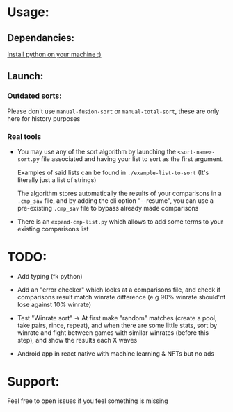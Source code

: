 # Usage:

## Dependancies:

[Install python on your machine :)](https://www.google.com/search?client=firefox-b-e&q=how+to+install+python)

## Launch:

### Outdated sorts:

Please don't use `manual-fusion-sort` or `manual-total-sort`, these are only here for history purposes

### Real tools

- You may use any of the sort algorithm by launching the `<sort-name>-sort.py` file associated and having your list to sort as the first argument.

  Examples of said lists can be found in `./example-list-to-sort` (It's literally just a list of strings)

  The algorithm stores automatically the results of your comparisons in a `.cmp_sav` file, and by adding the cli option "--resume", you can use a pre-existing `.cmp_sav` file to bypass already made comparisons

- There is an `expand-cmp-list.py` which allows to add some terms to your existing comparisons list


# TODO:

- Add typing (fk python)

- Add an "error checker" which looks at a comparisons file, and check if comparisons result match winrate difference (e.g 90% winrate should'nt lose against 10% winrate)

- Test "Winrate sort" -> At first make "random" matches (create a pool, take pairs, rince, repeat), and when there are some little stats, sort by winrate and fight between games with similar winrates (before this step), and show the results each X waves

- Android app in react native with machine learning & NFTs but no ads

# Support:

Feel free to open issues if you feel something is missing
